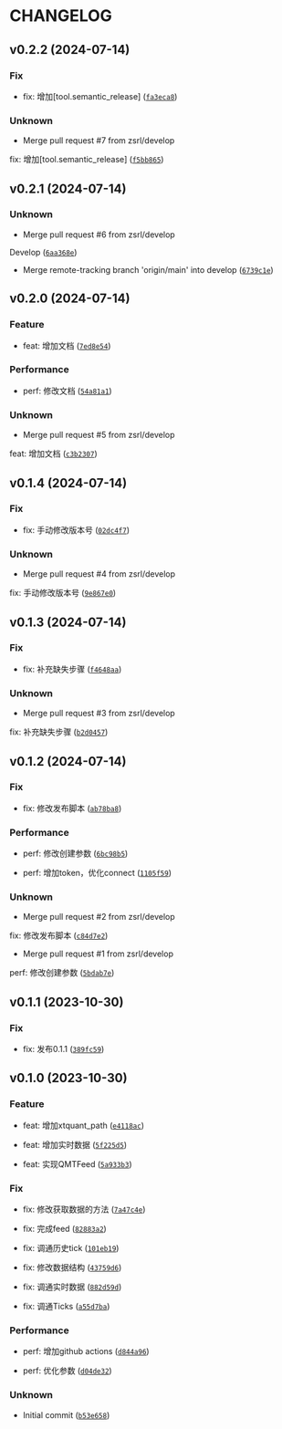 # CHANGELOG

## v0.2.2 (2024-07-14)

### Fix

* fix: 增加[tool.semantic_release] ([`fa3eca8`](https://github.com/zsrl/bt-qmt-store/commit/fa3eca816ac9ef724f45f176da2ec13bd7bcfc43))

### Unknown

* Merge pull request #7 from zsrl/develop

fix: 增加[tool.semantic_release] ([`f5bb865`](https://github.com/zsrl/bt-qmt-store/commit/f5bb865cb8f03a9da270dde6fc116121f919f3d6))

## v0.2.1 (2024-07-14)

### Unknown

* Merge pull request #6 from zsrl/develop

Develop ([`6aa368e`](https://github.com/zsrl/bt-qmt-store/commit/6aa368e15a00f674a7f8937c6220746dba97c211))

* Merge remote-tracking branch &#39;origin/main&#39; into develop ([`6739c1e`](https://github.com/zsrl/bt-qmt-store/commit/6739c1e62b95abb9c99cbdc70b1dab63fdf0eabb))

## v0.2.0 (2024-07-14)

### Feature

* feat: 增加文档 ([`7ed8e54`](https://github.com/zsrl/bt-qmt-store/commit/7ed8e54a187d12d1bf0a4a498254d9fa8a9ce2a3))

### Performance

* perf: 修改文档 ([`54a81a1`](https://github.com/zsrl/bt-qmt-store/commit/54a81a1f0801faca326a6212e663483ef0f9d837))

### Unknown

* Merge pull request #5 from zsrl/develop

feat: 增加文档 ([`c3b2307`](https://github.com/zsrl/bt-qmt-store/commit/c3b2307f011ab1db2b1eee68f5492d211b5f2512))

## v0.1.4 (2024-07-14)

### Fix

* fix: 手动修改版本号 ([`02dc4f7`](https://github.com/zsrl/bt-qmt-store/commit/02dc4f74a98776fafd1d5c44e7c8f6512cdc6769))

### Unknown

* Merge pull request #4 from zsrl/develop

fix: 手动修改版本号 ([`9e867e0`](https://github.com/zsrl/bt-qmt-store/commit/9e867e09c7467bc9a344c6a5df45cd696dbcba00))

## v0.1.3 (2024-07-14)

### Fix

* fix: 补充缺失步骤 ([`f4648aa`](https://github.com/zsrl/bt-qmt-store/commit/f4648aa2d47f912f8269397ff6d326e6247a67f1))

### Unknown

* Merge pull request #3 from zsrl/develop

fix: 补充缺失步骤 ([`b2d0457`](https://github.com/zsrl/bt-qmt-store/commit/b2d0457ae4373fa38a822cc8acafde874252ac48))

## v0.1.2 (2024-07-14)

### Fix

* fix: 修改发布脚本 ([`ab78ba8`](https://github.com/zsrl/bt-qmt-store/commit/ab78ba8c2b9de98360c444a12a01af035351b2f0))

### Performance

* perf: 修改创建参数 ([`6bc98b5`](https://github.com/zsrl/bt-qmt-store/commit/6bc98b5ac1377a57426bc7da936af25c6bd974ad))

* perf: 增加token，优化connect ([`1105f59`](https://github.com/zsrl/bt-qmt-store/commit/1105f59b42df901aa249d5dac474eec9a19d0359))

### Unknown

* Merge pull request #2 from zsrl/develop

fix: 修改发布脚本 ([`c84d7e2`](https://github.com/zsrl/bt-qmt-store/commit/c84d7e24b2ea73138e5a44dd64aa0b64b5ae8624))

* Merge pull request #1 from zsrl/develop

perf: 修改创建参数 ([`5bdab7e`](https://github.com/zsrl/bt-qmt-store/commit/5bdab7e2cb5caa9405fe3b926eb8e862e3c68859))

## v0.1.1 (2023-10-30)

### Fix

* fix: 发布0.1.1 ([`389fc59`](https://github.com/zsrl/bt-qmt-store/commit/389fc59c898ac3f8281cf354018d18c9f513b881))

## v0.1.0 (2023-10-30)

### Feature

* feat: 增加xtquant_path ([`e4118ac`](https://github.com/zsrl/bt-qmt-store/commit/e4118ac7aa68d5c87a9d95dc5ee6053f58924623))

* feat: 增加实时数据 ([`5f225d5`](https://github.com/zsrl/bt-qmt-store/commit/5f225d5d16260a90ea18b8bde6a90f4d21617b77))

* feat: 实现QMTFeed ([`5a933b3`](https://github.com/zsrl/bt-qmt-store/commit/5a933b3b349d31f0fb79ebb1180d1f9605480225))

### Fix

* fix: 修改获取数据的方法 ([`7a47c4e`](https://github.com/zsrl/bt-qmt-store/commit/7a47c4e1bf4f21ed09838ef67238808a53a70e61))

* fix: 完成feed ([`82883a2`](https://github.com/zsrl/bt-qmt-store/commit/82883a245ba6ebe59e472263a03ec4e42c398a4d))

* fix: 调通历史tick ([`101eb19`](https://github.com/zsrl/bt-qmt-store/commit/101eb190457800daed4495bdac20c84741bba66f))

* fix: 修改数据结构 ([`43759d6`](https://github.com/zsrl/bt-qmt-store/commit/43759d602342472c33ca034aba6f0d165e39fad5))

* fix: 调通实时数据 ([`882d59d`](https://github.com/zsrl/bt-qmt-store/commit/882d59de44db1806a41d00bf896ed80cac5a0120))

* fix: 调通Ticks ([`a55d7ba`](https://github.com/zsrl/bt-qmt-store/commit/a55d7ba06f3e5cf7b3fbe266e90a90230efe118d))

### Performance

* perf: 增加github actions ([`d844a96`](https://github.com/zsrl/bt-qmt-store/commit/d844a969709816ebe86fcdac63ec575ddc471dc0))

* perf: 优化参数 ([`d04de32`](https://github.com/zsrl/bt-qmt-store/commit/d04de32a8dae0d0e8aec28fddecbcdae79a99ba3))

### Unknown

* Initial commit ([`b53e658`](https://github.com/zsrl/bt-qmt-store/commit/b53e65836fac07ca4f96fb1a3ea4bd5df0f44155))

